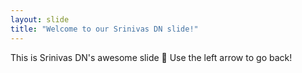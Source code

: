 ```yaml
---
layout: slide
title: "Welcome to our Srinivas DN slide!"
---
```

This is Srinivas DN's awesome slide :tada:
Use the left arrow to go back!
